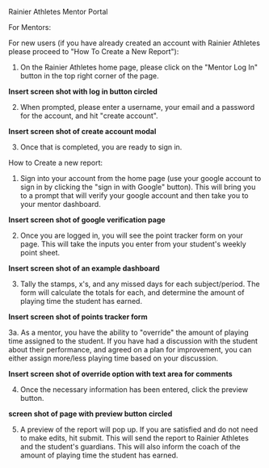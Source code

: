 Rainier Athletes Mentor Portal

For Mentors:

For new users (if you have already created an account with Rainier Athletes please proceed to "How To Create a New Report"):

1. On the Rainier Athletes home page, please click on the "Mentor Log In" button in the top right corner of the page. 

**Insert screen shot with log in button circled**

2. When prompted, please enter a username, your email and a password for the account, and hit "create account".

**Insert screen shot of create account modal**

3. Once that is completed, you are ready to sign in. 

How to Create a new report:

1. Sign into your account from the home page (use your google account to sign in by clicking the "sign in with Google" button). This will bring you to a prompt that will verify your google account and then take you to your mentor dashboard.

**Insert screen shot of google verification page**

2. Once you are logged in, you will see the point tracker form on your page. This will take the inputs you enter from your student's weekly point sheet. 

**Insert screen shot of an example dashboard**

3. Tally the stamps, x's, and any missed days for each subject/period. The form will calculate the totals for each, and determine the amount of playing time the student has earned. 

**Insert screen shot of points tracker form**

  3a. As a mentor, you have the ability to "override" the amount of playing time assigned to the student. If you have had a discussion with the student about their performance, and agreed on a plan for improvement, you can either assign more/less playing time based on your discussion. 

  **Insert screen shot of override option with text area for comments**

4. Once the necessary information has been entered, click the preview button.

**screen shot of page with preview button circled** 

5. A preview of the report will pop up. If you are satisfied and do not need to make edits, hit submit. This will send the report to Rainier Athletes and the student's guardians. This will also inform the coach of the amount of playing time the student has earned. 


